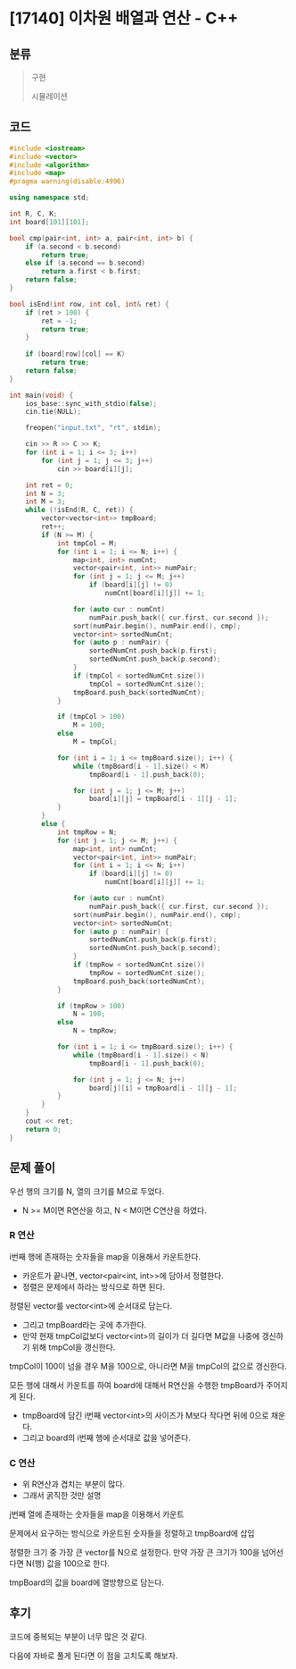# [17140] 이차원 배열과 연산 - C++

## 분류
> 구현
>
> 시뮬레이션

## 코드
```c++
#include <iostream>
#include <vector>
#include <algorithm>
#include <map>
#pragma warning(disable:4996)

using namespace std;

int R, C, K;
int board[101][101];

bool cmp(pair<int, int> a, pair<int, int> b) {
	if (a.second < b.second)
		return true;
	else if (a.second == b.second)
		return a.first < b.first;
	return false;
}

bool isEnd(int row, int col, int& ret) {
	if (ret > 100) {
		ret = -1;
		return true;
	}
	
	if (board[row][col] == K)
		return true;
	return false;
}

int main(void) {
	ios_base::sync_with_stdio(false);
	cin.tie(NULL);

	freopen("input.txt", "rt", stdin);

	cin >> R >> C >> K;
	for (int i = 1; i <= 3; i++)
		for (int j = 1; j <= 3; j++)
			cin >> board[i][j];

	int ret = 0;
	int N = 3;
	int M = 3;
	while (!isEnd(R, C, ret)) {
		vector<vector<int>> tmpBoard;
		ret++;
		if (N >= M) {
			int tmpCol = M;
			for (int i = 1; i <= N; i++) {
				map<int, int> numCnt;
				vector<pair<int, int>> numPair;
				for (int j = 1; j <= M; j++)
					if (board[i][j] != 0)
						numCnt[board[i][j]] += 1;

				for (auto cur : numCnt)
					numPair.push_back({ cur.first, cur.second });
				sort(numPair.begin(), numPair.end(), cmp);
				vector<int> sortedNumCnt;
				for (auto p : numPair) {
					sortedNumCnt.push_back(p.first);
					sortedNumCnt.push_back(p.second);
				}
				if (tmpCol < sortedNumCnt.size())
					tmpCol = sortedNumCnt.size();
				tmpBoard.push_back(sortedNumCnt);
			}

			if (tmpCol > 100)
				M = 100;
			else
				M = tmpCol;

			for (int i = 1; i <= tmpBoard.size(); i++) {
				while (tmpBoard[i - 1].size() < M)
					tmpBoard[i - 1].push_back(0);

				for (int j = 1; j <= M; j++)
					board[i][j] = tmpBoard[i - 1][j - 1];
			}
		}
		else {
			int tmpRow = N;
			for (int j = 1; j <= M; j++) {
				map<int, int> numCnt;
				vector<pair<int, int>> numPair;
				for (int i = 1; i <= N; i++)
					if (board[i][j] != 0)
						numCnt[board[i][j]] += 1;

				for (auto cur : numCnt)
					numPair.push_back({ cur.first, cur.second });
				sort(numPair.begin(), numPair.end(), cmp);
				vector<int> sortedNumCnt;
				for (auto p : numPair) {
					sortedNumCnt.push_back(p.first);
					sortedNumCnt.push_back(p.second);
				}
				if (tmpRow < sortedNumCnt.size())
					tmpRow = sortedNumCnt.size();
				tmpBoard.push_back(sortedNumCnt);
			}

			if (tmpRow > 100)
				N = 100;
			else
				N = tmpRow;

			for (int i = 1; i <= tmpBoard.size(); i++) {
				while (tmpBoard[i - 1].size() < N)
					tmpBoard[i - 1].push_back(0);

				for (int j = 1; j <= N; j++)
					board[j][i] = tmpBoard[i - 1][j - 1];
			}
		}
	}
	cout << ret;
	return 0;
}
```

## 문제 풀이
우선 행의 크기를 N, 열의 크기를 M으로 두었다.
- N >= M이면 R연산을 하고, N < M이면 C연산을 하였다.

### R 연산
i번째 행에 존재하는 숫자들을 map을 이용해서 카운트한다.
- 카운트가 끝나면, vector\<pair\<int, int>>에 담아서 정렬한다.
- 정렬은 문제에서 하라는 방식으로 하면 된다.

정렬된 vector를 vector\<int>에 순서대로 담는다.
- 그리고 tmpBoard라는 곳에 추가한다.
- 만약 현재 tmpCol값보다 vector\<int>의 길이가 더 길다면 M값을 나중에 갱신하기 위해 tmpCol을 갱신한다.

tmpCol이 100이 넘을 경우 M을 100으로, 아니라면 M을 tmpCol의 값으로 갱신한다.

모든 행에 대해서 카운트를 하여 board에 대해서 R연산을 수행한 tmpBoard가 주어지게 된다.
- tmpBoard에 담긴 i번째 vector\<int>의 사이즈가 M보다 작다면 뒤에 0으로 채운다.
- 그리고 board의 i번째 행에 순서대로 값을 넣어준다.


### C 연산
- 위 R연산과 겹치는 부분이 많다.
- 그래서 굵직한 것만 설명

j번째 열에 존재하는 숫자들을 map을 이용해서 카운트

문제에서 요구하는 방식으로 카운트된 숫자들을 정렬하고 tmpBoard에 삽입

정렬한 크기 중 가장 큰 vector를 N으로 설정한다. 만약 가장 큰 크기가 100을 넘어선다면 N(행) 값을 100으로 한다.

tmpBoard의 값을 board에 열방향으로 담는다.

## 후기
코드에 중복되는 부분이 너무 많은 것 같다.

다음에 자바로 풀게 된다면 이 점을 고치도록 해보자.
